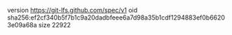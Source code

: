 version https://git-lfs.github.com/spec/v1
oid sha256:ef2cf340b5f7b1c9a20dadbfeee6a7d98a35b1cdf1294883ef0b66203e09a68a
size 22922

